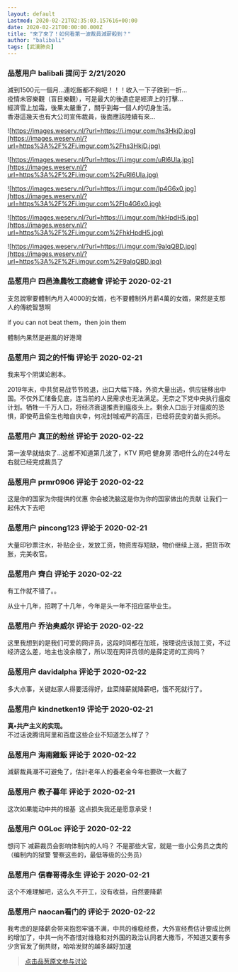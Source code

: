 ```yaml
---
layout: default
Lastmod: 2020-02-21T02:35:03.157616+00:00
date: 2020-02-21T00:00:00.000Z
title: "來了來了！如何看第一波裁員減薪殺到？"
author: "balibali"
tags: [武漢肺炎]
---
```



### 品葱用户 **balibali** 提问于 2/21/2020
    
減到1500元一個月...連吃飯都不夠吧！！！收入一下子跌到一折...  
疫情未容樂觀（盲目樂觀），可是最大的後遺症是經濟上的打擊...  
經濟雪上加霜，後果太嚴重了，關乎到每一個人的切身生活。  
香港這幾天也有大公司宣佈裁員，後面應該陸續有來...  
  
![https://images.weserv.nl/?url=https://i.imgur.com/hs3HkjD.jpg](https://images.weserv.nl/?url=https%3A%2F%2Fi.imgur.com%2Fhs3HkjD.jpg)  
  
![https://images.weserv.nl/?url=https://i.imgur.com/uRl6Ula.jpg](https://images.weserv.nl/?url=https%3A%2F%2Fi.imgur.com%2FuRl6Ula.jpg)  
  
![https://images.weserv.nl/?url=https://i.imgur.com/Ip4G6x0.jpg](https://images.weserv.nl/?url=https%3A%2F%2Fi.imgur.com%2FIp4G6x0.jpg)  
  
![https://images.weserv.nl/?url=https://i.imgur.com/hkHpdH5.jpg](https://images.weserv.nl/?url=https%3A%2F%2Fi.imgur.com%2FhkHpdH5.jpg)  
  
![https://images.weserv.nl/?url=https://i.imgur.com/9aIqQBD.jpg](https://images.weserv.nl/?url=https%3A%2F%2Fi.imgur.com%2F9aIqQBD.jpg)
    
                

### 品葱用户 **四邑漁農牧工商總會** 评论于 2020-02-21
        
支忽說寧要體制內月入4000的女婿，也不要體制外月薪4萬的女婿，果然是支那人的傳統智慧啊  
  
  
if you can not beat them，then join them  
  
  
體制內果然是避風的好港灣
        
                

### 品葱用户 **润之的忏悔** 评论于 2020-02-21
        
我来写个阴谋论剧本。  
  
2019年末，中共贸易战节节败退，出口大幅下降，外资大量出逃，供应链移出中国。不仅外汇储备见底，连当前的人民需求也无法满足。无奈之下党中央执行瘟疫计划。牺牲一千万人口，将经济衰退推责到瘟疫头上。剩余人口出于对瘟疫的恐惧，即使苟且偷生也暗自庆幸，何况封城戒严的高压，已经将民变的苗头扼杀。
        
                

### 品葱用户 **真正的粉丝** 评论于 2020-02-22
        
第一波早就结束了...这都不知道第几波了，KTV 网吧 健身房 酒吧什么的在24号左右就已经完成裁员了
        
                

### 品葱用户 **prmr0906** 评论于 2020-02-22
        
这是你的国家为你提供的优惠 你会被洗脑这是你为你的国家做出的贡献 让我们一起伟大下去吧
        
                

### 品葱用户 **pincong123** 评论于 2020-02-21
        
大量印钞票注水，补贴企业，发放工资，物资库存短缺，物价继续上涨，把货币吹胀，完美收官。
        
                

### 品葱用户 **齊白** 评论于 2020-02-22
        
有工作就不错了。。  
  
从业十几年，招聘了十几年，今年是头一年不招应届毕业生。
        
                

### 品葱用户 **乔治奥威尔** 评论于 2020-02-22
        
这里我想到的是我们可爱的网评员，这段时间都在加班，按理说应该加工资，不过经济这么差，地主也没余粮了，所以现在网评员领的是薛定谔的工资吗？
        
                

### 品葱用户 **davidalpha** 评论于 2020-02-22
        
多大点事，关键赵家人得要活得好，韭菜降薪就降薪吧，饿不死就行了。
        
                

### 品葱用户 **kindnetken19** 评论于 2020-02-21
        
**真•共产主义的实现。**  
不过话说腾讯阿里和百度这些企业不知道怎么样了？
        
                

### 品葱用户 **海南雞飯** 评论于 2020-02-22
        
減薪裁員潮不可避免了，估計老年人的養老金今年也要砍一大截了
        
                

### 品葱用户 **教子暮年** 评论于 2020-02-21
        
这次如果能动中共的根基  这点损失我还是愿意承受！
        
                

### 品葱用户 **OGLoc** 评论于 2020-02-22
        
想问下 减薪裁员会影响体制内的人吗？ 不是那些大官，就是一些小公务员之类的（编制内的狱警 警察这些的，最低等级的公务员）
        
                

### 品葱用户 **信春哥得永生** 评论于 2020-02-21
        
这个不难理解吧，这么久不开工，没有收益，自然要降薪
        
                

### 品葱用户 **naocan看门的** 评论于 2020-02-22
        
我考虑的是降薪会带来抱怨牢骚不满，中共的维稳经费，大外宣经费估计要成比例的增加了，中共一向不吝惜对维稳和对外国的政治认同者大撒币，不知道又要有多少贪官发了倒共财，哈哈发财的越多越好加速
        
                





> [点击品葱原文参与讨论](https://pincong.rocks/question/18996)

